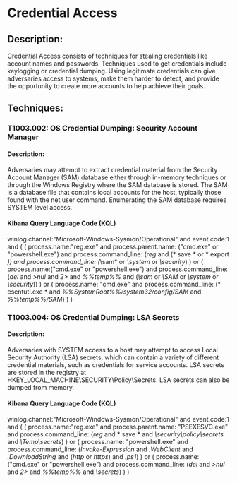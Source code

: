 # Credential Access

## Description:

Credential Access consists of techniques for stealing credentials like account names and passwords. Techniques used to get credentials include keylogging or credential dumping. Using legitimate credentials can give adversaries access to systems, make them harder to detect, and provide the opportunity to create more accounts to help achieve their goals.

## Techniques:
### T1003.002: OS Credential Dumping: Security Account Manager
#### Description:

Adversaries may attempt to extract credential material from the Security Account Manager (SAM) database either through in-memory techniques or through the Windows Registry where the SAM database is stored. The SAM is a database file that contains local accounts for the host, typically those found with the net user command. Enumerating the SAM database requires SYSTEM level access.

#### Kibana Query Language Code (KQL)

winlog.channel:"Microsoft-Windows-Sysmon/Operational"
and event.code:1
and (
    (
        process.name:"reg.exe"
        and process.parent.name: ("cmd.exe" or "powershell.exe")
        and process.command_line: (*reg* and (* save * or * export *))
        and process.command_line: (*\\sam* or *\\system* or *\\security*)
    )
    or
    (
        process.name:("cmd.exe" or "powershell.exe")
        and process.command_line: (*del* and *\>nul* and *2\>* and *%%temp%%* and (*\\sam* or *\\SAM* or *\\system* or *\\security*))
    )
    or
    (
        process.name: "cmd.exe"
        and process.command_line: (* esentutl.exe * and *%%SystemRoot%%/system32/config/SAM* and *%%temp%%/SAM*)
    )
)

### T1003.004: OS Credential Dumping: LSA Secrets
#### Description:

Adversaries with SYSTEM access to a host may attempt to access Local Security Authority (LSA) secrets, which can contain a variety of different credential materials, such as credentials for service accounts. LSA secrets are stored in the registry at HKEY_LOCAL_MACHINE\SECURITY\Policy\Secrets. LSA secrets can also be dumped from memory.

#### Kibana Query Language Code (KQL)

winlog.channel:"Microsoft-Windows-Sysmon/Operational"
and event.code:1
and (
    (
        process.name:"reg.exe"
        and process.parent.name: "PSEXESVC.exe"
        and process.command_line: (*reg* and * save * and *\\security\\policy\\secrets* and *\\Temp\\secrets*) 
    )
    or
    (
        process.name: "powershell.exe"
        and process.command_line: (*Invoke-Expression* and *.WebClient* and *.DownloadString* and (*http* or *https*) and *.ps1*)
    )
    or
    (
        process.name:("cmd.exe" or "powershell.exe")
        and process.command_line: (*del* and *\>nul* and *2\>* and *%%temp%%* and *\\secrets*)
    )
)
